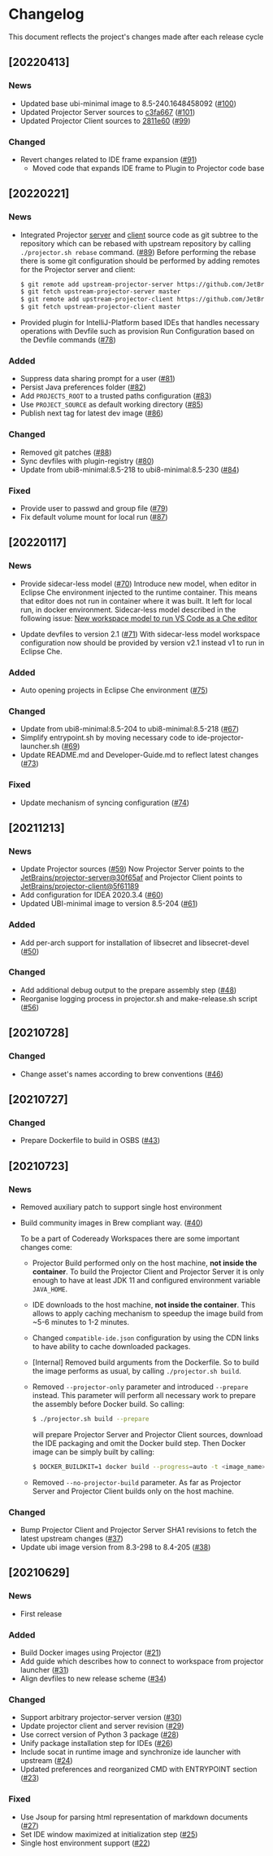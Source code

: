 # Changelog
This document reflects the project's changes made after each release cycle

## [20220413]

### News

- Updated base ubi-minimal image to 8.5-240.1648458092 ([#100](https://github.com/che-incubator/jetbrains-editor-images/pull/100))
- Updated Projector Server sources to [c3fa667](https://github.com/JetBrains/projector-server/commit/c3fa6678a4e3ce146799c20d28af963b8ddefe94) ([#101](https://github.com/che-incubator/jetbrains-editor-images/pull/101))
- Updated Projector Client sources to [2811e60](https://github.com/JetBrains/projector-client/commit/2811e60f3e11b9109c6670a42af70124d9b6c052) ([#99](https://github.com/che-incubator/jetbrains-editor-images/pull/99))

### Changed
- Revert changes related to IDE frame expansion ([#91](https://github.com/che-incubator/jetbrains-editor-images/pull/91))
  - Moved code that expands IDE frame to Plugin to Projector code base
  
## [20220221]

### News

- Integrated Projector [server](https://github.com/JetBrains/projector-server) and [client](https://github.com/JetBrains/projector-client) source code as git subtree to the repository which can be rebased with upstream repository by calling `./projector.sh rebase` command. ([#89](https://github.com/che-incubator/jetbrains-editor-images/pull/89)) Before performing the rebase there is some git configuration should be performed by adding remotes for the Projector server and client:

  ```sh
  $ git remote add upstream-projector-server https://github.com/JetBrains/projector-server
  $ git fetch upstream-projector-server master
  $ git remote add upstream-projector-client https://github.com/JetBrains/projector-client
  $ git fetch upstream-projector-client master
  ```
- Provided plugin for IntelliJ-Platform based IDEs that handles necessary operations with Devfile such as provision Run Configuration based on the Devfile commands ([#78](https://github.com/che-incubator/jetbrains-editor-images/pull/78))

### Added

- Suppress data sharing prompt for a user ([#81](https://github.com/che-incubator/jetbrains-editor-images/pull/81))
- Persist Java preferences folder ([#82](https://github.com/che-incubator/jetbrains-editor-images/pull/82))
- Add `PROJECTS_ROOT` to a trusted paths configuration ([#83](https://github.com/che-incubator/jetbrains-editor-images/pull/83))
- Use `PROJECT_SOURCE` as default working directory ([#85](https://github.com/che-incubator/jetbrains-editor-images/pull/85))
- Publish next tag for latest dev image ([#86](https://github.com/che-incubator/jetbrains-editor-images/pull/86))

### Changed

- Removed git patches ([#88](https://github.com/che-incubator/jetbrains-editor-images/pull/88))
- Sync devfiles with plugin-registry ([#80](https://github.com/che-incubator/jetbrains-editor-images/pull/80))
- Update from ubi8-minimal:8.5-218 to ubi8-minimal:8.5-230 ([#84](https://github.com/che-incubator/jetbrains-editor-images/pull/84))

### Fixed

- Provide user to passwd and group file ([#79](https://github.com/che-incubator/jetbrains-editor-images/pull/79))
- Fix default volume mount for local run ([#87](https://github.com/che-incubator/jetbrains-editor-images/pull/87))

## [20220117]

### News

- Provide sidecar-less model ([#70](https://github.com/che-incubator/jetbrains-editor-images/pull/70))
  Introduce new model, when editor in Eclipse Che environment injected to the runtime container. 
  This means that editor does not run in container where it was built. It left for local run, in docker environment.
  Sidecar-less model described in the following issue: [New workspace model to run VS Code as a Che editor](https://github.com/eclipse/che/issues/20435)
  
- Update devfiles to version 2.1 ([#71](https://github.com/che-incubator/jetbrains-editor-images/pull/71))
  With sidecar-less model workspace configuration now should be provided by version v2.1 instead v1 to run in Eclipse Che.

### Added

- Auto opening projects in Eclipse Che environment ([#75](https://github.com/che-incubator/jetbrains-editor-images/pull/75))

### Changed

- Update from ubi8-minimal:8.5-204 to ubi8-minimal:8.5-218 ([#67](https://github.com/che-incubator/jetbrains-editor-images/pull/67))
- Simplify entrypoint.sh by moving necessary code to ide-projector-launcher.sh ([#69](https://github.com/che-incubator/jetbrains-editor-images/pull/69))
- Update README.md and Developer-Guide.md to reflect latest changes ([#73](https://github.com/che-incubator/jetbrains-editor-images/pull/73))

### Fixed

- Update mechanism of syncing configuration ([#74](https://github.com/che-incubator/jetbrains-editor-images/pull/74))

## [20211213]

### News

- Update Projector sources ([#59](https://github.com/che-incubator/jetbrains-editor-images/pull/59))
  Now Projector Server points to the [JetBrains/projector-server@30f65af](https://github.com/JetBrains/projector-server/commit/30f65afc196605625f19b671e1cee1d012c8ee97) and Projector Client points to [JetBrains/projector-client@5f61189](https://github.com/JetBrains/projector-client/commit/5f6118900f2da668f0d84463025fea341da32175)
- Add configuration for IDEA 2020.3.4 ([#60](https://github.com/che-incubator/jetbrains-editor-images/pull/60))
- Updated UBI-minimal image to version 8.5-204 ([#61](https://github.com/che-incubator/jetbrains-editor-images/pull/61))

### Added

- Add per-arch support for installation of libsecret and libsecret-devel ([#50](https://github.com/che-incubator/jetbrains-editor-images/pull/50))

### Changed

- Add additional debug output to the prepare assembly step ([#48](https://github.com/che-incubator/jetbrains-editor-images/pull/48))
- Reorganise logging process in projector.sh and make-release.sh script ([#56](https://github.com/che-incubator/jetbrains-editor-images/pull/56))

## [20210728]

### Changed

- Change asset's names according to brew conventions ([#46](https://github.com/che-incubator/jetbrains-editor-images/pull/46))

## [20210727]

### Changed

- Prepare Dockerfile to build in OSBS ([#43](https://github.com/che-incubator/jetbrains-editor-images/pull/43))

## [20210723]

### News

- Removed auxiliary patch to support single host environment

- Build community images in Brew compliant way. ([#40](https://github.com/che-incubator/jetbrains-editor-images/pull/40))

  To be a part of Codeready Workspaces there are some important changes come:

  - Projector Build performed only on the host machine, **not inside the container**. To build the Projector Client and Projector Server it is only enough to have at least JDK 11 and configured environment variable `JAVA_HOME`.

  - IDE downloads to the host machine, **not inside the container**. This allows to apply caching mechanism to speedup the image build from ~5-6 minutes to 1-2 minutes.

  - Changed `compatible-ide.json` configuration by using the CDN links to have ability to cache downloaded packages.

  - [Internal] Removed build arguments from the Dockerfile. So to build the image performs as usual, by calling `./projector.sh build`.

  - Removed `--projector-only` parameter and introduced `--prepare` instead. This parameter will perform all necessary work to prepare the assembly before Docker build. So calling:

    ```sh
    $ ./projector.sh build --prepare
    ```

    will prepare Projector Server and Projector Client sources, download the IDE packaging and omit the Docker build step. Then Docker image can be simply built by calling:

    ```sh
    $ DOCKER_BUILDKIT=1 docker build --progress=auto -t <image_name> -f Dockerfile .
    ```

  - Removed `--no-projector-build` parameter. As far as Projector Server and Projector Client builds only on the host machine.

### Changed

- Bump Projector Client and Projector Server SHA1 revisions to fetch the latest upstream changes ([#37](https://github.com/che-incubator/jetbrains-editor-images/pull/37))
- Update ubi image version from 8.3-298 to 8.4-205 ([#38](https://github.com/che-incubator/jetbrains-editor-images/pull/38))

## [20210629]

### News

- First release

### Added

- Build Docker images using Projector ([#21](https://github.com/che-incubator/jetbrains-editor-images/pull/21))
- Add guide which describes how to connect to workspace from projector launcher ([#31](https://github.com/che-incubator/jetbrains-editor-images/pull/31))
- Align devfiles to new release scheme ([#34](https://github.com/che-incubator/jetbrains-editor-images/pull/34))

### Changed

- Support arbitrary projector-server version ([#30](https://github.com/che-incubator/jetbrains-editor-images/pull/30))
- Update projector client and server revision ([#29](https://github.com/che-incubator/jetbrains-editor-images/pull/29))
- Use correct version of Python 3 package ([#28](https://github.com/che-incubator/jetbrains-editor-images/pull/28))
- Unify package installation step for IDEs ([#26](https://github.com/che-incubator/jetbrains-editor-images/pull/26))
- Include socat in runtime image and synchronize ide launcher with upstream ([#24](https://github.com/che-incubator/jetbrains-editor-images/pull/24))
- Updated preferences and reorganized CMD with ENTRYPOINT section ([#23](https://github.com/che-incubator/jetbrains-editor-images/pull/23))

### Fixed

- Use Jsoup for parsing html representation of markdown documents ([#27](https://github.com/che-incubator/jetbrains-editor-images/pull/27))
- Set IDE window maximized at initialization step ([#25](https://github.com/che-incubator/jetbrains-editor-images/pull/25))
- Single host environment support ([#22](https://github.com/che-incubator/jetbrains-editor-images/pull/22))

